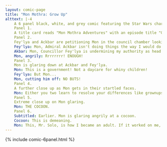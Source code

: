 ```yaml
---
layout: comic-page
title: "Mon Mothra: Grow Up"
alttext: |-4 
    A 6 panel black, white, and grey comic featuring the Star Wars character Mon Mothma rendered with a moth's head, wings, and hands, the frog like alien Admiral Akbar, and the lion like alien Councillor Fey'lya.
    Panel 1.
    A title card reads "Mon Mothra Adventures" with an episode title "Grow Up". Mon can been seen face palming in embarrassment as Fey'lya and Akbar fight like children in the background.
    Panel 2.
    Fey'lya and Ackbar are petitioning Mon in the council chamber looking petulant.
    Fey'lya: Mon, Admiral Ackbar isn't doing things the way I would do things.
    Akbar: Mon, Councillor Fey'lya is undermining my authority as head of the military.
    Mon, angrily: Rrrrrrrr! ENOUGH!
    Panel 3.
    Mon is glaring down at Ackbar and Fey'lya.
    Mon: This is a government! Not a daycare for whiny children!
    Fey'lya: But Mon...
    Mon, cutting him off: NO BUTS!
    Panel 4.
    A further close up as Mon gets in their startled faces.
    Mon: Either you two learn to resolve your differences like grownups, or you will join Mr. Solo in...
    Panel 5.
    Extreme close up on Mon glaring.
    Mon: THE COCOON.
    Panel 6.
    Subtitled: Earlier. Mon is glaring angrily at a cocoon.
    Cocoon: This is demeaning.
    Mon: This, Mr. Solo, is how I became an adult. If it worked on me, maybe it will work on you.
---
```

{% include comic-6panel.html %}